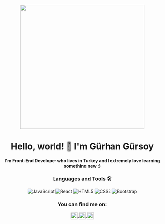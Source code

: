 
<div align="center">
<img src="https://i.imgur.com/8MupZHY.gif" width="400px" />
<br>

# Hello, world! 👋  I'm **Gürhan Gürsoy**

####  I'm Front-End Developer who lives in Turkey and I extremely love learning something new :)


### Languages and Tools 🛠 

![JavaScript](https://img.shields.io/badge/-JavaScript-%23F7DF1C?style=flat-square&logo=javascript&logoColor=000000&labelColor=%23F7DF1C&color=%23FFCE5A)
![React](https://img.shields.io/badge/-React-61DAFB?style=flat-square&logo=react&logoColor=ffffff)
![HTML5](https://img.shields.io/badge/-HTML5-%23E44D27?style=flat-square&logo=html5&logoColor=ffffff)
![CSS3](https://img.shields.io/badge/-CSS3-%231572B6?style=flat-square&logo=css3)
![Bootstrap](https://img.shields.io/badge/-Bootstrap-563D7C?style=flat-square&logo=Bootstrap)


### You can find me on:
<div align="center">
<a href="https://twitter.com/grhngrsoy">
  <img align="center" alt="Gürhan's  | Twitter" width="22px" src="https://cdn.jsdelivr.net/npm/simple-icons@v3/icons/twitter.svg" />
</a>
<a href="https://www.linkedin.com/in/gurhan-gursoy/">
  <img align="center" alt="Gürhan's LinkdeIN" width="22px" src="https://cdn.jsdelivr.net/npm/simple-icons@v3/icons/linkedin.svg" />
</a>
<a href="https://www.instagram.com/grhngrsoy/">
  <img align="center" alt="Gürhan's Instagram" width="22px" src="https://cdn.jsdelivr.net/npm/simple-icons@v3/icons/instagram.svg" />
</a>
<br>
</div>
</div>
